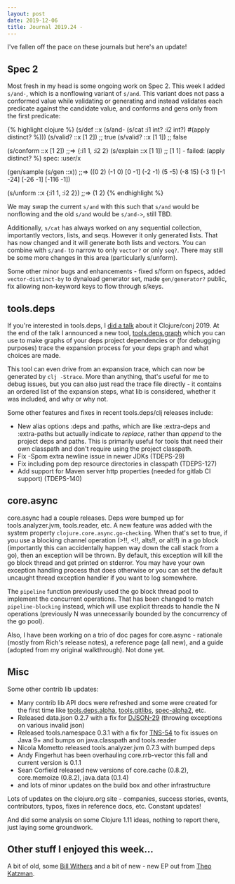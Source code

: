```yaml
---
layout: post
date: 2019-12-06
title: Journal 2019.24 -
---
```


I've fallen off the pace on these journals but here's an update!

## Spec 2

Most fresh in my head is some ongoing work on Spec 2. This week I added `s/and-`, which is a nonflowing variant of `s/and`. This variant does not pass a conformed value while validating or generating and instead validates each predicate against the candidate value, and conforms and gens only from the first predicate:

{% highlight clojure %}
(s/def ::x (s/and- (s/cat :i1 int? :i2 int?) #(apply distinct? %)))
(s/valid? ::x [1 2])  ;; true
(s/valid? ::x [1 1])  ;; false

(s/conform ::x [1 2])
;;=> {:i1 1, :i2 2}
(s/explain ::x [1 1])
;; [1 1] - failed: (apply distinct? %) spec: :user/x

(gen/sample (s/gen ::x))
;;=> ((0 2) (-1 0) [0 -1] (-2 -1) (5 -5) (-8 15) (-3 1) [-1 -24] [-26 -1] [-116 -1])

(s/unform ::x {:i1 1, :i2 2})
;;=> (1 2)
{% endhighlight %}

We may swap the current `s/and` with this such that `s/and` would be nonflowing and the old `s/and` would be `s/and->`, still TBD.

Additionally, `s/cat` has always worked on any sequential collection, importantly vectors, lists, and seqs. However it only generated lists. That has now changed and it will generate both lists and vectors. You can combine with `s/and-` to narrow to only `vector?` or only `seq?`. There may still be some more changes in this area (particularly s/unform).

Some other minor bugs and enhancements - fixed s/form on fspecs, added `vector-distinct-by` to dynaload generator set, made `gen/generator?` public, fix allowing non-keyword keys to flow through s/keys. 

## tools.deps

If you're interested in tools.deps, I [did a talk](https://www.youtube.com/watch?v=7CM7Ef-dPWQ) about it Clojure/conj 2019. At the end of the talk I announced a new tool, [tools.deps.graph](https://github.com/clojure/tools.deps.graph) which you can use to make graphs of your deps project dependencies or (for debugging purposes) trace the expansion process for your deps graph and what choices are made. 

This tool can even drive from an expansion trace, which can now be generated by `clj -Strace`. More than anything, that's useful for me to debug issues, but you can also just read the trace file directly - it contains an ordered list of the expansion steps, what lib is considered, whether it was included, and why or why not.

Some other features and fixes in recent tools.deps/clj releases include:
* New alias options :deps and :paths, which are like :extra-deps and :extra-paths but actually indicate to *replace*, rather than *append* to the project deps and paths. This is primarily useful for tools that need their own classpath and don't require using the project classpath.
* Fix -Spom extra newline issue in newer JDKs (TDEPS-29)
* Fix including pom dep resource directories in classpath (TDEPS-127)
* Add support for Maven server http properties (needed for gitlab CI support) (TDEPS-140)

## core.async

core.async had a couple releases. Deps were bumped up for tools.analyzer.jvm, tools.reader, etc. A new feature was added with the system property `clojure.core.async.go-checking`. When that's set to true, if you use a blocking channel operation (>!!, <!!, alts!!, or alt!!) in a go block (importantly this can accidentally happen way down the call stack from a go), then an exception will be thrown. By default, this exception will kill the go block thread and get printed on stderror. You may have your own exception handling process that does otherwise or you can set the default uncaught thread exception handler if you want to log somewhere.

The `pipeline` function previously used the go block thread pool to implement the concurrent operations. That has been changed to match `pipeline-blocking` instead, which will use explicit threads to handle the N operations (previously N was unnecessarily bounded by the concurrency of the go pool).

Also, I have been working on a trio of doc pages for core.async - rationale (mostly from Rich's release notes), a reference page (all new), and a guide (adopted from my original walkthrough). Not done yet.

## Misc

Some other contrib lib updates:

* Many contrib lib API docs were refreshed and some were created for the first time like [tools.deps.alpha](https://clojure.github.io/tools.deps.alpha), [tools.gitlibs](https://clojure.github.io/tools.gitlibs), [spec-alpha2](https://clojure.github.io/spec-alpha2), etc.
* Released data.json 0.2.7 with a fix for [DJSON-29](https://clojure.atlassian.net/browse/DJSON-29) (throwing exceptions on various invalid json)
* Released tools.namespace 0.3.1 with a fix for [TNS-54](https://clojure.atlassian.net/browse/TNS-54) to fix issues on Java 9+ and bumps on java.classpath  and tools.reader
* Nicola Mometto released tools.analyzer.jvm 0.7.3 with bumped deps
* Andy Fingerhut has been overhauling core.rrb-vector this fall and current version is 0.1.1
* Sean Corfield released new versions of core.cache (0.8.2), core.memoize (0.8.2), java.data (0.1.4)
* and lots of minor updates on the build box and other infrastructure

Lots of updates on the clojure.org site - companies, success stories, events, contributors, typos, fixes in reference docs, etc. Constant updates!

And did some analysis on some Clojure 1.11 ideas, nothing to report there, just laying some groundwork.

## Other stuff I enjoyed this week...

A bit of old, some [Bill Withers](https://www.youtube.com/watch?v=g3hBYTkI-sE) and a bit of new - new EP out from [Theo Katzman](http://theokatzman.bandcamp.com/album/modern-johnny-tackles-the-issues).


